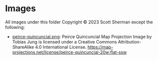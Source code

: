 # Images

All images under this folder Copyright © 2023 Scott Sherman except the following:

* [peirce-quincuncial.png](images/peirce-quincuncial.png):
  Peirce Quincuncial Map Projection Image by Tobias Jung is licensed under a Creative Commons Attribution-ShareAlike 4.0 International License.
  https://map-projections.net/license/peirce-quincuncial-20w:flat-ssw
